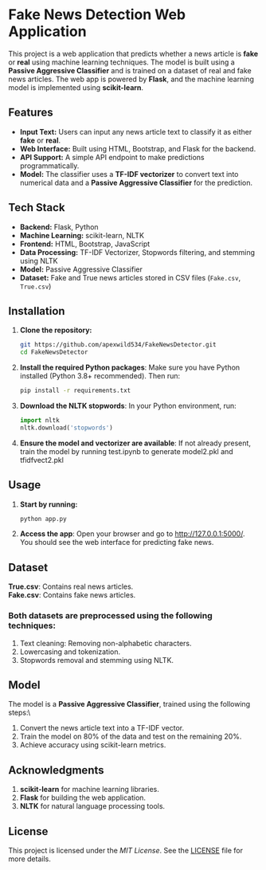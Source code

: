 # Fake News Detection Web Application

This project is a web application that predicts whether a news article is **fake** or **real** using machine learning techniques. The model is built using a **Passive Aggressive Classifier** and is trained on a dataset of real and fake news articles. The web app is powered by **Flask**, and the machine learning model is implemented using **scikit-learn**.

## Features

- **Input Text:** Users can input any news article text to classify it as either **fake** or **real**.
- **Web Interface:** Built using HTML, Bootstrap, and Flask for the backend.
- **API Support:** A simple API endpoint to make predictions programmatically.
- **Model:** The classifier uses a **TF-IDF vectorizer** to convert text into numerical data and a **Passive Aggressive Classifier** for the prediction.

## Tech Stack

- **Backend:** Flask, Python
- **Machine Learning:** scikit-learn, NLTK
- **Frontend:** HTML, Bootstrap, JavaScript
- **Data Processing:** TF-IDF Vectorizer, Stopwords filtering, and stemming using NLTK
- **Model:** Passive Aggressive Classifier
- **Dataset:** Fake and True news articles stored in CSV files (`Fake.csv`, `True.csv`)

## Installation

1. **Clone the repository:**
   ```bash
   git https://github.com/apexwild534/FakeNewsDetector.git
   cd FakeNewsDetector

2. **Install the required Python packages**: Make sure you have Python installed (Python 3.8+ recommended). Then run:
   ```bash
   pip install -r requirements.txt

3. **Download the NLTK stopwords**: In your Python environment, run:
   ```python
   import nltk
   nltk.download('stopwords')
   
4. **Ensure the model and vectorizer are available**: If not already present, train the model by running test.ipynb to generate model2.pkl and tfidfvect2.pkl   

## Usage
1. **Start by running:**
   ```python
   python app.py
   
2. **Access the app**: Open your browser and go to http://127.0.0.1:5000/. You should see the web interface for predicting fake news.

## Dataset
 **True.csv**: Contains real news articles.\
 **Fake.csv**: Contains fake news articles.
### Both datasets are preprocessed using the following techniques:
1. Text cleaning: Removing non-alphabetic characters.
2. Lowercasing and tokenization.
3. Stopwords removal and stemming using NLTK.

## Model
The model is a **Passive Aggressive Classifier**, trained using the following steps:\
1. Convert the news article text into a TF-IDF vector.
2. Train the model on 80% of the data and test on the remaining 20%.
3. Achieve accuracy using scikit-learn metrics.

## Acknowledgments
1. **scikit-learn** for machine learning libraries.
2. **Flask** for building the web application.
3. **NLTK** for natural language processing tools.

## License
This project is licensed under the *MIT License*. See the [LICENSE](mit-license) file for more details.